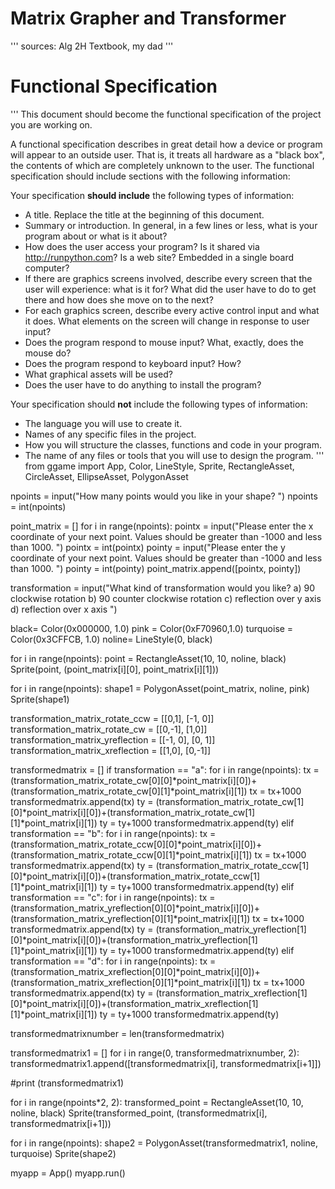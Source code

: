 # Matrix Grapher and Transformer
'''
sources: Alg 2H Textbook, my dad
'''

# Functional Specification

'''
This document should become the functional specification of the project you are working on.

A functional specification describes in great detail how a device or program will appear to an
outside user. That is, it treats all hardware as a "black box", the contents of which are completely
unknown to the user. The functional specification should include sections with the following information:

Your specification **should include** the following types of information:

* A title. Replace the title at the beginning of this document.
* Summary or introduction. In general, in a few lines or less, what is your program about or what is it about?
* How does the user access your program? Is it shared via http://runpython.com? Is a web site? Embedded in 
  a single board computer? 
* If there are graphics screens involved, describe every screen that the user will experience: what is it for? 
  What did the user have to do to get there and how does she move on to the next?
* For each graphics screen, describe every active control input and what it does. What elements on the screen will
  change in response to user input?
* Does the program respond to mouse input? What, exactly, does the mouse do?
* Does the program respond to keyboard input? How?
* What graphical assets will be used?
* Does the user have to do anything to install the program?

Your specification should **not** include the following types of information:

* The language you will use to create it.
* Names of any specific files in the project.
* How you will structure the classes, functions and code in your program.
* The name of any files or tools that you will use to design the program.
'''
from ggame import App, Color, LineStyle, Sprite, RectangleAsset, CircleAsset, EllipseAsset, PolygonAsset

npoints = input("How many points would you like in your shape? ")
npoints = int(npoints)

point_matrix = []
for i in range(npoints):
    pointx = input("Please enter the x coordinate of your next point. Values should be greater than -1000 and less than 1000. ")
    pointx = int(pointx)
    pointy = input("Please enter the y coordinate of your next point. Values should be greater than -1000 and less than 1000. ")
    pointy = int(pointy)
    point_matrix.append([pointx, pointy])
    
transformation = input("What kind of transformation would you like? a) 90 clockwise rotation  b) 90 counter clockwise rotation  c) reflection over y axis  d) reflection over x axis ")

black= Color(0x000000, 1.0)
pink = Color(0xF70960,1.0)
turquoise = Color(0x3CFFCB, 1.0)
noline= LineStyle(0, black)

for i in range(npoints):
    point = RectangleAsset(10, 10, noline, black)
    Sprite(point, (point_matrix[i][0], point_matrix[i][1]))

for i in range(npoints):
    shape1 = PolygonAsset(point_matrix, noline, pink)
    Sprite(shape1)

transformation_matrix_rotate_ccw = [[0,1], [-1, 0]]
transformation_matrix_rotate_cw = [[0,-1], [1,0]]
transformation_matrix_yreflection = [[-1, 0], [0, 1]]
transformation_matrix_xreflection = [[1,0], [0,-1]]

transformedmatrix = []
if transformation == "a":
    for i in range(npoints):
        tx = (transformation_matrix_rotate_cw[0][0]*point_matrix[i][0])+(transformation_matrix_rotate_cw[0][1]*point_matrix[i][1])
        tx = tx+1000
        transformedmatrix.append(tx)
        ty = (transformation_matrix_rotate_cw[1][0]*point_matrix[i][0])+(transformation_matrix_rotate_cw[1][1]*point_matrix[i][1])
        ty = ty+1000
        transformedmatrix.append(ty)
elif transformation == "b":
    for i in range(npoints):
        tx = (transformation_matrix_rotate_ccw[0][0]*point_matrix[i][0])+(transformation_matrix_rotate_ccw[0][1]*point_matrix[i][1])
        tx = tx+1000
        transformedmatrix.append(tx)
        ty = (transformation_matrix_rotate_ccw[1][0]*point_matrix[i][0])+(transformation_matrix_rotate_ccw[1][1]*point_matrix[i][1])
        ty = ty+1000
        transformedmatrix.append(ty)
elif transformation == "c":
    for i in range(npoints):
        tx = (transformation_matrix_yreflection[0][0]*point_matrix[i][0])+(transformation_matrix_yreflection[0][1]*point_matrix[i][1])
        tx = tx+1000
        transformedmatrix.append(tx)
        ty = (transformation_matrix_yreflection[1][0]*point_matrix[i][0])+(transformation_matrix_yreflection[1][1]*point_matrix[i][1])
        ty = ty+1000
        transformedmatrix.append(ty)
elif transformation == "d":
    for i in range(npoints):
        tx = (transformation_matrix_xreflection[0][0]*point_matrix[i][0])+(transformation_matrix_xreflection[0][1]*point_matrix[i][1])
        tx = tx+1000
        transformedmatrix.append(tx)
        ty = (transformation_matrix_xreflection[1][0]*point_matrix[i][0])+(transformation_matrix_xreflection[1][1]*point_matrix[i][1])
        ty = ty+1000
        transformedmatrix.append(ty)


transformedmatrixnumber = len(transformedmatrix)

transformedmatrix1 = []
for i in range(0, transformedmatrixnumber, 2):
    transformedmatrix1.append([transformedmatrix[i], transformedmatrix[i+1]])

#print (transformedmatrix1)

for i in range(npoints*2, 2):
    transformed_point = RectangleAsset(10, 10, noline, black)
    Sprite(transformed_point, (transformedmatrix[i], transformedmatrix[i+1]))

for i in range(npoints):
    shape2 = PolygonAsset(transformedmatrix1, noline, turquoise)
    Sprite(shape2)

myapp = App()
myapp.run()